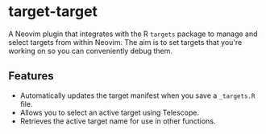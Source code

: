 # target-target

A Neovim plugin that integrates with the R `targets` package to manage and select targets from within Neovim.
The aim is to set targets that you're working on so you can conveniently debug them.

## Features

- Automatically updates the target manifest when you save a `_targets.R` file.
- Allows you to select an active target using Telescope.
- Retrieves the active target name for use in other functions.

